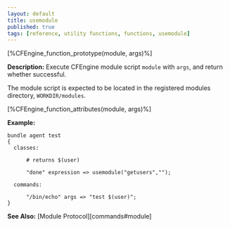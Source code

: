 ```yaml
---
layout: default
title: usemodule
published: true
tags: [reference, utility functions, functions, usemodule]
---
```


[%CFEngine_function_prototype(module, args)%]

**Description:** Execute CFEngine module script `module` with `args`, and 
return whether successful.

The module script is expected to be located in the registered modules 
directory, `WORKDIR/modules`.

[%CFEngine_function_attributes(module, args)%]

**Example:**

```cf3
bundle agent test
{
  classes:

      # returns $(user)

      "done" expression => usemodule("getusers","");

  commands:

      "/bin/echo" args => "test $(user)";
}
```
**See Also:** [Module Protocol][commands#module]
